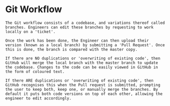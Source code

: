# Git Workflow

	The Git workflow consists of a codebase, and variations thereof called branches. Engineers can edit these branches by requesting to work locally on a 'ticket'.

	Once the work has been done, the Engineer can then upload their version (known as a local branch) by submitting a 'Pull Request'. Once this is done, the branch is compared with the master copy.

	If there are NO duplications or 'overwriting of existing code', then GitHub will merge the local branch with the master branch to update the codebase. Changes to the code can be easily viewed in GitHub in the form of coloured text.

	If there ARE duplications or 'overwriting of existing code', then GitHub recognises this when the Pull request is submitted, prompting the user to keep both, keep one, or manually merge the branches. By default it puts both code versions on top of each other, allowing the engineer to edit accordingly.